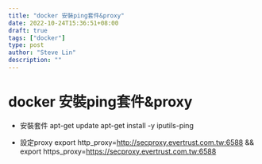 ```yaml
---
title: "docker 安裝ping套件&proxy"
date: 2022-10-24T15:36:51+08:00
draft: true
tags: ["docker"]
type: post
author: "Steve Lin"
description: ""
---
```


# docker 安裝ping套件&proxy
- 安裝套件
apt-get update
apt-get install -y iputils-ping

- 設定proxy
export http_proxy=http://secproxy.evertrust.com.tw:6588 &&
export https_proxy=https://secproxy.evertrust.com.tw:6588
